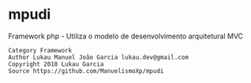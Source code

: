 # mpudi
Framework php - Utiliza o modelo de desenvolvimento arquitetural MVC


    Category Framework
    Author Lukau Manuel João Garcia lukau.dev@gmail.com
    Copyright 2018 Lukau Garcia
    Source https://github.com/ManuelismoXp/mpudi
